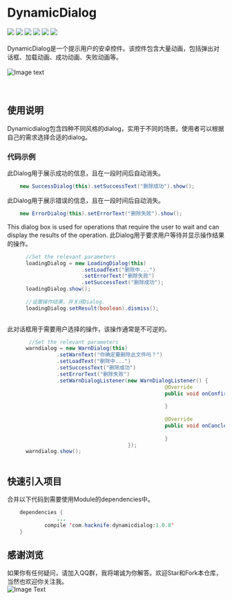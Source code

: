 # DynamicDialog
[![](https://img.shields.io/badge/platform-android-orange.svg)](https://github.com/hacknife) [![](https://img.shields.io/badge/language-java-yellow.svg)](https://github.com/hacknife) [![](https://img.shields.io/badge/JCenter-1.0.8-brightgreen.svg)](http://jcenter.bintray.com/com/hacknife/skinswitcher/) [![](https://img.shields.io/badge/build-passing-brightgreen.svg)](https://github.com/hacknife) [![](https://img.shields.io/badge/license-apache--2.0-green.svg)](https://github.com/hacknife) [![](https://img.shields.io/badge/api-11+-green.svg)](https://github.com/hacknife)<br/><br/>
DynamicDialog是一个提示用户的安卓控件。该控件包含大量动画，包括弹出对话框、加载动画、成功动画、失败动画等。
<br><br>
![Image text](https://github.com/hacknife/DynamicDialog/blob/master/dynamicdialog.gif)
<br><br><br>
## 使用说明
Dynamicdialog包含四种不同风格的dialog，实用于不同的场景。使用者可以根据自己的需求选择合适的dialog。
### 代码示例
此Dialog用于展示成功的信息，且在一段时间后自动消失。
```Java
    new SuccessDialog(this).setSuccessText("删除成功").show();
```
此Dialog用于展示错误的信息，且在一段时间后自动消失。
```Java
    new ErrorDialog(this).setErrorText("删除失败").show();
```
This dialog box is used for operations that require the user to wait and can display the results of the operation.
此Dialog用于要求用户等待并显示操作结果的操作。
```Java
      //Set the relevant parameters
      loadingDialog = new LoadingDialog(this)
                        .setLoadText("删除中...")
                        .setErrorText("删除失败")
                        .setSuccessText("删除成功");
      loadingDialog.show();
      
      //设置操作结果，并关闭Dialog.
      loadingDialog.setResult(boolean).dismiss();
      
```
此对话框用于需要用户选择的操作，该操作通常是不可逆的。
```Java
       //Set the relevant parameters
      warndialog = new WarnDialog(this)
                .setWarnText("你确定要删除此文件吗？")
                .setLoadText("删除中...")
                .setSuccessText("删除成功")
                .setErrorText("删除失败")
                .setWarnDialogListener(new WarnDialogListener() {
                                                   @Override
                                                   public void onConfirm() {
                                                                       
                                                   }
                                       
                                                   @Override
                                                   public void onCancle() {
                                       
                                                   }
                                       });
      warndialog.show();
 
```
## 快速引入项目
合并以下代码到需要使用Module的dependencies中。
```Java
	dependencies {
                ...
	        compile 'com.hacknife:dynamicdialog:1.0.8'
	}
```

## 感谢浏览
如果你有任何疑问，请加入QQ群，我将竭诚为你解答。欢迎Star和Fork本仓库，当然也欢迎你关注我。
<br>
![Image Text](https://github.com/hacknife/CarouselBanner/blob/master/qq_group.png)